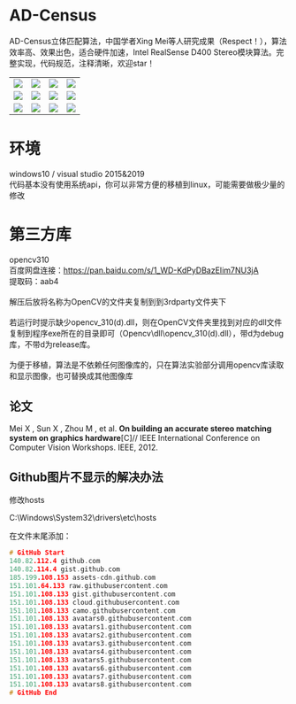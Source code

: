 # AD-Census
AD-Census立体匹配算法，中国学者Xing Mei等人研究成果（Respect！），算法效率高、效果出色，适合硬件加速，Intel RealSense D400 Stereo模块算法。完整实现，代码规范，注释清晰，欢迎star！

<table>
    <tr>
        <td ><center><img src="https://github.com/ethan-li-coding/AD-Census/blob/master/Data/Cone/im2.png"></center></td>
        <td ><center><img src="https://github.com/ethan-li-coding/AD-Census/blob/master/Data/Cone/im6.png"></center></td>
        <td ><center><img src="https://github.com/ethan-li-coding/AD-Census/blob/master/doc/exp/res/cone-d.png"></center></td>
        <td ><center><img src="https://github.com/ethan-li-coding/AD-Census/blob/master/doc/exp/res/cone-c.png"></center></td>
    </tr>
    <tr>
        <td ><center><img src="https://github.com/ethan-li-coding/AD-Census/blob/master/Data/Cloth3/view1.png"></center></td>
        <td ><center><img src="https://github.com/ethan-li-coding/AD-Census/blob/master/Data/Cloth3/view5.png"></center></td>
        <td ><center><img src="https://github.com/ethan-li-coding/AD-Census/blob/master/doc/exp/res/cloth-d.png"></center></td>
        <td ><center><img src="https://github.com/ethan-li-coding/AD-Census/blob/master/doc/exp/res/cloth-c.png"></center></td>
    </tr>
    <tr>
        <td ><center><img src="https://github.com/ethan-li-coding/AD-Census/blob/master/Data/Piano/im0.png"></center></td>
        <td ><center><img src="https://github.com/ethan-li-coding/AD-Census/blob/master/Data/Piano/im1.png"></center></td>
        <td ><center><img src="https://github.com/ethan-li-coding/AD-Census/blob/master/doc/exp/res/piano-d.png"></center></td>
        <td ><center><img src="https://github.com/ethan-li-coding/AD-Census/blob/master/doc/exp/res/piano-c.png"></center></td>
    </tr>
<table>

# 环境
windows10 / visual studio 2015&2019
<br>代码基本没有使用系统api，你可以非常方便的移植到linux，可能需要做极少量的修改

# 第三方库
opencv310
<br>
百度网盘连接：https://pan.baidu.com/s/1_WD-KdPyDBazEIim7NU3jA 
<br>
提取码：aab4
<br><br>
解压后放将名称为OpenCV的文件夹复制到到3rdparty文件夹下
<br><br>若运行时提示缺少opencv_310(d).dll，则在OpenCV文件夹里找到对应的dll文件复制到程序exe所在的目录即可（Opencv\dll\opencv_310(d).dll），带d为debug库，不带d为release库。
<br><br>
为便于移植，算法是不依赖任何图像库的，只在算法实验部分调用opencv库读取和显示图像，也可替换成其他图像库

## 论文
Mei X , Sun X , Zhou M , et al. <b>On building an accurate stereo matching system on graphics hardware</b>[C]// IEEE International Conference on Computer Vision Workshops. IEEE, 2012.

## Github图片不显示的解决办法
修改hosts

C:\Windows\System32\drivers\etc\hosts

在文件末尾添加：

``` cpp
# GitHub Start
140.82.112.4 github.com
140.82.114.4 gist.github.com
185.199.108.153 assets-cdn.github.com
151.101.64.133 raw.githubusercontent.com
151.101.108.133 gist.githubusercontent.com
151.101.108.133 cloud.githubusercontent.com
151.101.108.133 camo.githubusercontent.com
151.101.108.133 avatars0.githubusercontent.com
151.101.108.133 avatars1.githubusercontent.com
151.101.108.133 avatars2.githubusercontent.com
151.101.108.133 avatars3.githubusercontent.com
151.101.108.133 avatars4.githubusercontent.com
151.101.108.133 avatars5.githubusercontent.com
151.101.108.133 avatars6.githubusercontent.com
151.101.108.133 avatars7.githubusercontent.com
151.101.108.133 avatars8.githubusercontent.com 
# GitHub End

```
